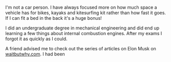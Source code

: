 I'm not a car person. I have always focused more on how much space a vehicle has for bikes, kayaks and kitesurfing kit rather than how fast it goes. If I can fit a bed in the back it's a huge bonus!

I did an undergraduate degree in mechanical engineering and did end up learning a few things about internal combustion engines. After my exams I forgot it as quickly as I could.

A friend advised me to check out the series of articles on Elon Musk on [waitbutwhy.com][1]. I had been 

  [1]: http://waitbutwhy.com/
